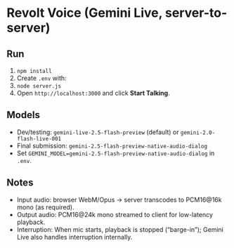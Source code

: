 # Revolt Voice (Gemini Live, server-to-server)

## Run
1. `npm install`
2. Create `.env` with:
3. `node server.js`
4. Open `http://localhost:3000` and click **Start Talking**.

## Models
- Dev/testing: `gemini-live-2.5-flash-preview` (default) or `gemini-2.0-flash-live-001`
- Final submission: `gemini-2.5-flash-preview-native-audio-dialog`
- Set `GEMINI_MODEL=gemini-2.5-flash-preview-native-audio-dialog` in `.env`.

## Notes
- Input audio: browser WebM/Opus → server transcodes to PCM16@16k mono (as required).
- Output audio: PCM16@24k mono streamed to client for low-latency playback.
- Interruption: When mic starts, playback is stopped (“barge-in”); Gemini Live also handles interruption internally.